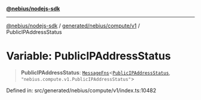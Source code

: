 [**@nebius/nodejs-sdk**](../../../../../README.md)

---

[@nebius/nodejs-sdk](../../../../../README.md) / [generated/nebius/compute/v1](../README.md) / PublicIPAddressStatus

# Variable: PublicIPAddressStatus

> **PublicIPAddressStatus**: [`MessageFns`](../../../../../runtime/protos/core/interfaces/MessageFns.md)\<[`PublicIPAddressStatus`](../interfaces/PublicIPAddressStatus.md), `"nebius.compute.v1.PublicIPAddressStatus"`\>

Defined in: src/generated/nebius/compute/v1/index.ts:10482
